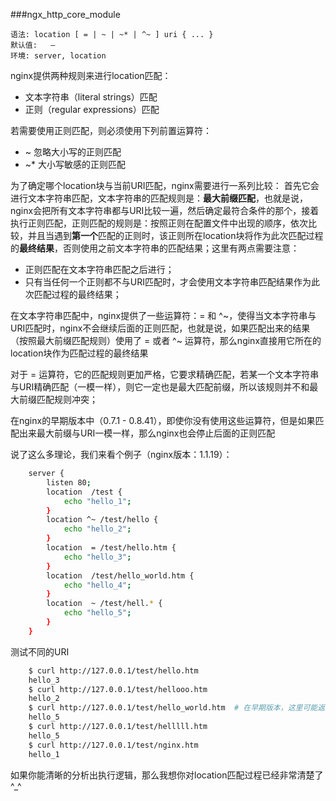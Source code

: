 ###ngx_http_core_module

    
    语法: location [ = | ~ | ~* | ^~ ] uri { ... }
    默认值:   —
    环境: server, location
    
nginx提供两种规则来进行location匹配：

 * 文本字符串（literal strings）匹配
 * 正则（regular expressions）匹配
 
若需要使用正则匹配，则必须使用下列前置运算符：

 * ~  忽略大小写的正则匹配
 * ~* 大小写敏感的正则匹配

为了确定哪个location块与当前URI匹配，nginx需要进行一系列比较： 
首先它会进行文本字符串匹配，文本字符串的匹配规则是：**最大前缀匹配**，也就是说，nginx会把所有文本字符串都与URI比较一遍，然后确定最符合条件的那个，接着执行正则匹配，正则匹配的规则是：按照正则在配置文件中出现的顺序，依次比较，并且当遇到**第一个**匹配的正则时，该正则所在location块将作为此次匹配过程的**最终结果**，否则使用之前文本字符串的匹配结果；这里有两点需要注意：

 * 正则匹配在文本字符串匹配之后进行；
 * 只有当任何一个正则都不与URI匹配时，才会使用文本字符串匹配结果作为此次匹配过程的最终结果；

在文本字符串匹配中，nginx提供了一些运算符：= 和 ^~，使得当文本字符串与URI匹配时，nginx不会继续后面的正则匹配，也就是说，如果匹配出来的结果（按照最大前缀匹配规则）使用了 = 或者 ^~ 运算符，那么nginx直接用它所在的location块作为匹配过程的最终结果

对于 = 运算符，它的匹配规则更加严格，它要求精确匹配，若某一个文本字符串与URI精确匹配（一模一样），则它一定也是最大匹配前缀，所以该规则并不和最大前缀匹配规则冲突；

在nginx的早期版本中（0.7.1 - 0.8.41），即使你没有使用这些运算符，但是如果匹配出来最大前缀与URI一模一样，那么nginx也会停止后面的正则匹配

说了这么多理论，我们来看个例子（nginx版本：1.1.19）：

```sh
    server {
        listen 80; 
        location  /test {
            echo "hello_1";
        }   
        location ^~ /test/hello {
            echo "hello_2";
        }   
        location  = /test/hello.htm {
            echo "hello_3";
        }   
        location  /test/hello_world.htm {
            echo "hello_4";
        }   
        location  ~ /test/hell.* {                                                                               
            echo "hello_5";
        }   
    }   
```
测试不同的URI
```sh
    $ curl http://127.0.0.1/test/hello.htm
    hello_3
    $ curl http://127.0.0.1/test/hellooo.htm
    hello_2
    $ curl http://127.0.0.1/test/hello_world.htm  # 在早期版本，这里可能返回hello_4
    hello_5
    $ curl http://127.0.0.1/test/helllll.htm
    hello_5
    $ curl http://127.0.0.1/test/nginx.htm
    hello_1
```

如果你能清晰的分析出执行逻辑，那么我想你对location匹配过程已经非常清楚了 ^_^

